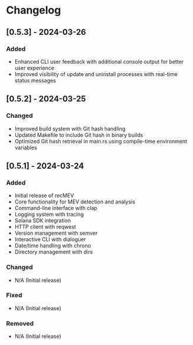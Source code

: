 # Changelog

## [0.5.3] - 2024-03-26

### Added

- Enhanced CLI user feedback with additional console output for better user experience
- Improved visibility of update and uninstall processes with real-time status messages

## [0.5.2] - 2024-03-25

### Changed

- Improved build system with Git hash handling
- Updated Makefile to include Git hash in binary builds
- Optimized Git hash retrieval in main.rs using compile-time environment variables

## [0.5.1] - 2024-03-24

### Added

- Initial release of recMEV
- Core functionality for MEV detection and analysis
- Command-line interface with clap
- Logging system with tracing
- Solana SDK integration
- HTTP client with reqwest
- Version management with semver
- Interactive CLI with dialoguer
- Date/time handling with chrono
- Directory management with dirs

### Changed

- N/A (Initial release)

### Fixed

- N/A (Initial release)

### Removed

- N/A (Initial release)
